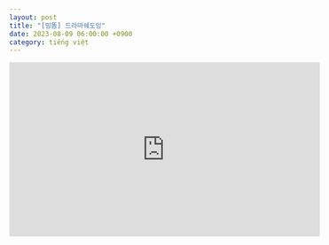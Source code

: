 ```yaml
---
layout: post
title: "[밍똠] 드라마쉐도잉"
date: 2023-08-09 06:00:00 +0900
category: tiếng việt
---
```


<iframe width="560" height="315" src="https://www.youtube.com/embed/OYL-weeDDoQ" title="YouTube video player" frameborder="0" allow="accelerometer; autoplay; clipboard-write; encrypted-media; gyroscope; picture-in-picture; web-share" allowfullscreen></iframe>